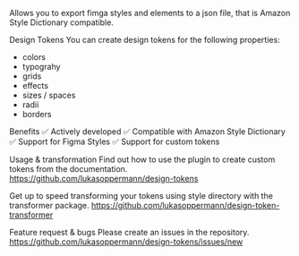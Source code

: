 Allows you to export fimga styles and elements to a json file, that is Amazon Style Dictionary compatible.

Design Tokens
You can create design tokens for the following properties:
- colors
- typograhy
- grids
- effects
- sizes / spaces
- radii
- borders

Benefits
✅ Actively developed
✅ Compatible with Amazon Style Dictionary
✅ Support for Figma Styles
✅ Support for custom tokens

Usage & transformation
Find out how to use the plugin to create custom tokens from the documentation. https://github.com/lukasoppermann/design-tokens 

Get up to speed transforming your tokens using style directory with the transformer package. https://github.com/lukasoppermann/design-token-transformer


Feature request & bugs
Please create an issues in the repository. https://github.com/lukasoppermann/design-tokens/issues/new